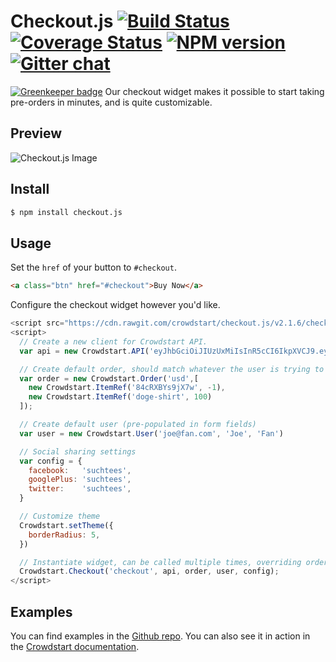 # Checkout.js  [![Build Status][travis-image]][travis-url] [![Coverage Status][coveralls-image]][coveralls-url] [![NPM version][npm-image]][npm-url]  [![Gitter chat][gitter-image]][gitter-url]

[![Greenkeeper badge](https://badges.greenkeeper.io/hanzo-io/checkout.js.svg)](https://greenkeeper.io/)
Our checkout widget makes it possible to start taking pre-orders in minutes,
and is quite customizable.

## Preview
![Checkout.js Image][checkout-image]

## Install
```bash
$ npm install checkout.js
```

## Usage
Set the `href` of your button to `#checkout`.

```html
<a class="btn" href="#checkout">Buy Now</a>
```

Configure the checkout widget however you'd like.

```javascript
<script src="https://cdn.rawgit.com/crowdstart/checkout.js/v2.1.6/checkout.min.js"></script>
<script>
  // Create a new client for Crowdstart API.
  var api = new Crowdstart.API('eyJhbGciOiJIUzUxMiIsInR5cCI6IkpXVCJ9.eyJiaXQiOjI0LCJqdGkiOiJVMDc0RlU3MHVhWSIsInN1YiI6IkVxVEdveHA1dTMifQ.g_MqPv2s0DnyFdhkUMzYn9mtKaXNwmlEM14WcFq_s5Yd2eqH16TB9thxOdDE8ylcoBMgyI3eimSHJxGq7oj-EA')

  // Create default order, should match whatever the user is trying to pre-order
  var order = new Crowdstart.Order('usd',[
    new Crowdstart.ItemRef('84cRXBYs9jX7w', -1),
    new Crowdstart.ItemRef('doge-shirt', 100)
  ]);

  // Create default user (pre-populated in form fields)
  var user = new Crowdstart.User('joe@fan.com', 'Joe', 'Fan')

  // Social sharing settings
  var config = {
    facebook:   'suchtees',
    googlePlus: 'suchtees',
    twitter:    'suchtees',
  }

  // Customize theme
  Crowdstart.setTheme({
    borderRadius: 5,
  })

  // Instantiate widget, can be called multiple times, overriding order in widget.
  Crowdstart.Checkout('checkout', api, order, user, config);
</script>
```

## Examples
You can find examples in the [Github repo][examples]. You can also
see it in action in the [Crowdstart
documentation](http://www.crowdstart.com/docs/checkout).

[checkout-image]:  https://cdn.rawgit.com/crowdstart/checkout.js/v2.1.6/examples/basic/basic_screenshot.png
[checkout.js]:     https://cdn.rawgit.com/crowdstart/checkout.js/v2.1.6/checkout.min.js
[crowdstart]:      https://crowdstart.com
[examples]:        https://github.com/crowdstart/checkout.js/tree/master/examples

[coveralls-image]: https://img.shields.io/coveralls/crowdstart/checkout.js.svg
[coveralls-url]:   https://coveralls.io/r/crowdstart/checkout.js/
[downloads-image]: https://img.shields.io/npm/dm/checkout.js.svg
[downloads-url]:   http://badge.fury.io/js/checkout.js
[gitter-image]:    https://img.shields.io/badge/gitter-join_chat-brightgreen.svg
[gitter-url]:      https://gitter.im/crowdstart/chat
[npm-image]:       https://img.shields.io/npm/v/checkout.js.svg
[npm-url]:         https://www.npmjs.com/package/checkout.js
[travis-image]:    https://img.shields.io/travis/crowdstart/checkout.js.svg
[travis-url]:      https://travis-ci.org/crowdstart/checkout.js
